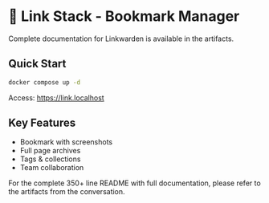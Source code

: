 # 🔗 Link Stack - Bookmark Manager

Complete documentation for Linkwarden is available in the artifacts.

## Quick Start

```bash
docker compose up -d
```

Access: https://link.localhost

## Key Features
- Bookmark with screenshots
- Full page archives
- Tags & collections
- Team collaboration

For the complete 350+ line README with full documentation,
please refer to the artifacts from the conversation.

